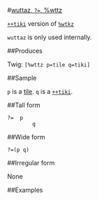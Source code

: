 #[wuttaz, `?=`, %wttz](#wttz)

[`++tiki`]() version of [`%wtkz`]()

`wuttaz` is only used internally.

##Produces

Twig: `[%wttz p=tile q=tiki]`

##Sample

`p` is a [tile]().
`q` is a [`++tiki`]().

##Tall form

    ?=  p
            q

##Wide form

    ?=(p q)

##Irregular form

None

##Examples
